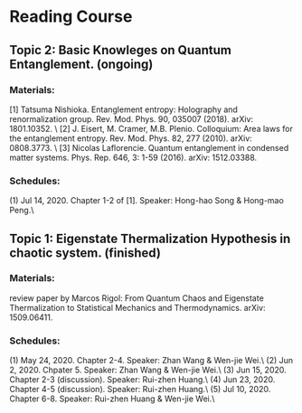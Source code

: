 # Reading Course
## Topic 2: Basic Knowleges on Quantum Entanglement. (ongoing)

### Materials:

[1] Tatsuma Nishioka. Entanglement entropy: Holography and renormalization group. Rev. Mod. Phys. 90, 035007 (2018). arXiv: 1801.10352. \\
[2] J. Eisert, M. Cramer, M.B. Plenio. Colloquium: Area laws for the entanglement entropy. Rev. Mod. Phys. 82, 277 (2010). arXiv: 0808.3773. \\
[3] Nicolas Laflorencie. Quantum entanglement in condensed matter systems. Phys. Rep. 646, 3: 1-59 (2016). arXiv: 1512.03388.

### Schedules:
(1) Jul 14, 2020. Chapter 1-2 of [1]. Speaker: Hong-hao Song & Hong-mao Peng.\\



## Topic 1: Eigenstate Thermalization Hypothesis in chaotic system. (finished)

### Materials:

review paper by Marcos Rigol: From Quantum Chaos and Eigenstate Thermalization to Statistical Mechanics and Thermodynamics.
arXiv: 1509.06411.

### Schedules:
(1) May 24, 2020. Chapter 2-4. Speaker: Zhan Wang & Wen-jie Wei.\\
(2) Jun 2, 2020. Chpater 5. Speaker: Zhan Wang & Wen-jie Wei.\\
(3) Jun 15, 2020. Chapter 2-3 (discussion). Speaker: Rui-zhen Huang.\\
(4) Jun 23, 2020. Chapter 4-5 (discussion). Speaker: Rui-zhen Huang.\\
(5) Jul 10, 2020. Chapter 6-8. Speaker: Rui-zhen Huang & Wen-jie Wei.\\


